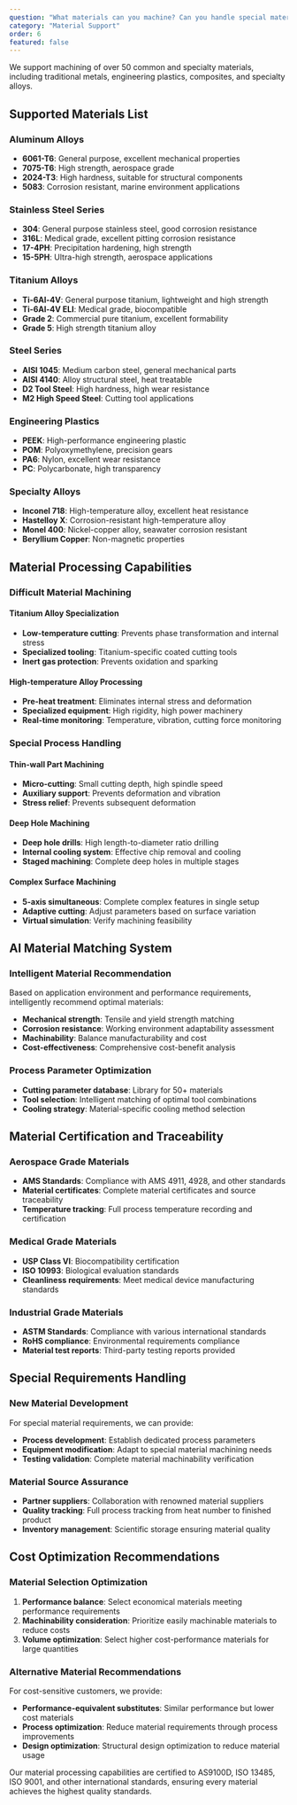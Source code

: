 ```yaml
---
question: "What materials can you machine? Can you handle special materials?"
category: "Material Support"
order: 6
featured: false
---
```


We support machining of over 50 common and specialty materials, including traditional metals, engineering plastics, composites, and specialty alloys.

## Supported Materials List

### Aluminum Alloys
- **6061-T6**: General purpose, excellent mechanical properties
- **7075-T6**: High strength, aerospace grade
- **2024-T3**: High hardness, suitable for structural components
- **5083**: Corrosion resistant, marine environment applications

### Stainless Steel Series
- **304**: General purpose stainless steel, good corrosion resistance
- **316L**: Medical grade, excellent pitting corrosion resistance
- **17-4PH**: Precipitation hardening, high strength
- **15-5PH**: Ultra-high strength, aerospace applications

### Titanium Alloys
- **Ti-6Al-4V**: General purpose titanium, lightweight and high strength
- **Ti-6Al-4V ELI**: Medical grade, biocompatible
- **Grade 2**: Commercial pure titanium, excellent formability
- **Grade 5**: High strength titanium alloy

### Steel Series
- **AISI 1045**: Medium carbon steel, general mechanical parts
- **AISI 4140**: Alloy structural steel, heat treatable
- **D2 Tool Steel**: High hardness, high wear resistance
- **M2 High Speed Steel**: Cutting tool applications

### Engineering Plastics
- **PEEK**: High-performance engineering plastic
- **POM**: Polyoxymethylene, precision gears
- **PA6**: Nylon, excellent wear resistance
- **PC**: Polycarbonate, high transparency

### Specialty Alloys
- **Inconel 718**: High-temperature alloy, excellent heat resistance
- **Hastelloy X**: Corrosion-resistant high-temperature alloy
- **Monel 400**: Nickel-copper alloy, seawater corrosion resistant
- **Beryllium Copper**: Non-magnetic properties

## Material Processing Capabilities

### Difficult Material Machining

#### Titanium Alloy Specialization
- **Low-temperature cutting**: Prevents phase transformation and internal stress
- **Specialized tooling**: Titanium-specific coated cutting tools
- **Inert gas protection**: Prevents oxidation and sparking

#### High-temperature Alloy Processing
- **Pre-heat treatment**: Eliminates internal stress and deformation
- **Specialized equipment**: High rigidity, high power machinery
- **Real-time monitoring**: Temperature, vibration, cutting force monitoring

### Special Process Handling

#### Thin-wall Part Machining
- **Micro-cutting**: Small cutting depth, high spindle speed
- **Auxiliary support**: Prevents deformation and vibration
- **Stress relief**: Prevents subsequent deformation

#### Deep Hole Machining
- **Deep hole drills**: High length-to-diameter ratio drilling
- **Internal cooling system**: Effective chip removal and cooling
- **Staged machining**: Complete deep holes in multiple stages

#### Complex Surface Machining
- **5-axis simultaneous**: Complete complex features in single setup
- **Adaptive cutting**: Adjust parameters based on surface variation
- **Virtual simulation**: Verify machining feasibility

## AI Material Matching System

### Intelligent Material Recommendation
Based on application environment and performance requirements, intelligently recommend optimal materials:
- **Mechanical strength**: Tensile and yield strength matching
- **Corrosion resistance**: Working environment adaptability assessment
- **Machinability**: Balance manufacturability and cost
- **Cost-effectiveness**: Comprehensive cost-benefit analysis

### Process Parameter Optimization
- **Cutting parameter database**: Library for 50+ materials
- **Tool selection**: Intelligent matching of optimal tool combinations
- **Cooling strategy**: Material-specific cooling method selection

## Material Certification and Traceability

### Aerospace Grade Materials
- **AMS Standards**: Compliance with AMS 4911, 4928, and other standards
- **Material certificates**: Complete material certificates and source traceability
- **Temperature tracking**: Full process temperature recording and certification

### Medical Grade Materials
- **USP Class VI**: Biocompatibility certification
- **ISO 10993**: Biological evaluation standards
- **Cleanliness requirements**: Meet medical device manufacturing standards

### Industrial Grade Materials
- **ASTM Standards**: Compliance with various international standards
- **RoHS compliance**: Environmental requirements compliance
- **Material test reports**: Third-party testing reports provided

## Special Requirements Handling

### New Material Development
For special material requirements, we can provide:
- **Process development**: Establish dedicated process parameters
- **Equipment modification**: Adapt to special material machining needs
- **Testing validation**: Complete material machinability verification

### Material Source Assurance
- **Partner suppliers**: Collaboration with renowned material suppliers
- **Quality tracking**: Full process tracking from heat number to finished product
- **Inventory management**: Scientific storage ensuring material quality

## Cost Optimization Recommendations

### Material Selection Optimization
1. **Performance balance**: Select economical materials meeting performance requirements
2. **Machinability consideration**: Prioritize easily machinable materials to reduce costs
3. **Volume optimization**: Select higher cost-performance materials for large quantities

### Alternative Material Recommendations
For cost-sensitive customers, we provide:
- **Performance-equivalent substitutes**: Similar performance but lower cost materials
- **Process optimization**: Reduce material requirements through process improvements
- **Design optimization**: Structural design optimization to reduce material usage

Our material processing capabilities are certified to AS9100D, ISO 13485, ISO 9001, and other international standards, ensuring every material achieves the highest quality standards.